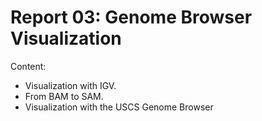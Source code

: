# Report 03: Genome Browser Visualization
Content:
- Visualization with IGV.
- From BAM to SAM.
- Visualization with the USCS Genome Browser
